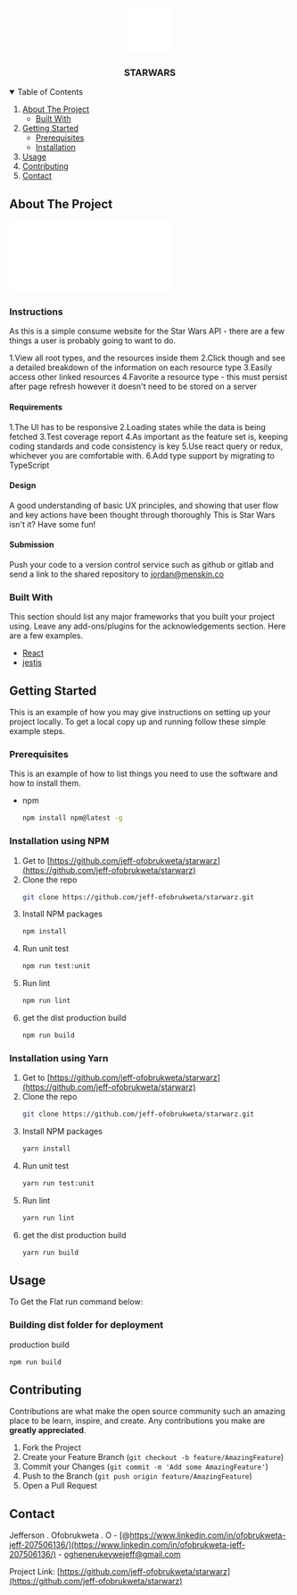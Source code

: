 <!-- PROJECT SHIELDS -->
<!--
*** I'm using markdown "reference style" links for readability.
*** Reference links are enclosed in brackets [ ] instead of parentheses ( ).
*** See the bottom of this document for the declaration of the reference variables
*** for contributors-url, forks-url, etc. This is an optional, concise syntax you may use.
*** https://www.markdownguide.org/basic-syntax/#reference-style-links
-->

<!-- PROJECT LOGO -->
<br />
<p align="center">
  <a href="https://swapi.dev/">
    <img src="./public/logo.png" alt="Logo" width="80" height="80">
  </a>
  <h3 align="center">STARWARS</h3>
</p>



<!-- TABLE OF CONTENTS -->
<details open="open">
  <summary>Table of Contents</summary>
  <ol>
    <li>
      <a href="#about-the-project">About The Project</a>
      <ul>
        <li><a href="#built-with">Built With</a></li>
      </ul>
    </li>
    <li>
      <a href="#getting-started">Getting Started</a>
      <ul>
        <li><a href="#prerequisites">Prerequisites</a></li>
        <li><a href="#installation">Installation</a></li>
      </ul>
    </li>
    <li><a href="#usage">Usage</a></li>
    <li><a href="#contributing">Contributing</a></li>
    <li><a href="#contact">Contact</a></li>
  </ol>
</details>



<!-- ABOUT THE PROJECT -->
## About The Project

[![Landing Page][product-screenshot]](https://swapi.dev/)

### Instructions

As this is a simple consume website for the Star Wars API - there are a few things a user is probably going to want to do.

1.View all root types, and the resources inside them
2.Click though and see a detailed breakdown of the information on each resource type
3.Easily access other linked resources
4.Favorite a resource type - this must persist after page refresh however it doesn't need to be stored on a server

#### Requirements

1.The UI has to be responsive
2.Loading states while the data is being fetched
3.Test coverage report
4.As important as the feature set is, keeping coding standards and code consistency is key
5.Use react query or redux, whichever you are comfortable with.
6.Add type support by migrating to TypeScript

#### Design
A good understanding of basic UX principles, and showing that user flow and key actions have been thought through thoroughly
This is Star Wars isn't it? Have some fun!

#### Submission

Push your code to a version control service such as github or gitlab and send a link to the shared repository to jordan@menskin.co


### Built With

This section should list any major frameworks that you built your project using. Leave any add-ons/plugins for the acknowledgements section. Here are a few examples.
* [React](https://reactjs.org/)
* [jestjs](https://jestjs.io/docs/tutorial-react)



<!-- GETTING STARTED -->
## Getting Started

This is an example of how you may give instructions on setting up your project locally.
To get a local copy up and running follow these simple example steps.

### Prerequisites

This is an example of how to list things you need to use the software and how to install them.
* npm
  ```sh
  npm install npm@latest -g
  ```

### Installation using NPM

1. Get to  [https://github.com/jeff-ofobrukweta/starwarz](https://github.com/jeff-ofobrukweta/starwarz)
2. Clone the repo
   ```sh
   git clone https://github.com/jeff-ofobrukweta/starwarz.git
   ```
3. Install NPM packages
   ```sh
   npm install
   ```
4. Run unit test 
   ```sh
   npm run test:unit
   ```
5. Run lint 
   ```sh
   npm run lint
   ```
6. get the dist production build 
   ```sh
   npm run build
   ```

### Installation using Yarn

1. Get to  [https://github.com/jeff-ofobrukweta/starwarz](https://github.com/jeff-ofobrukweta/starwarz)
2. Clone the repo
   ```sh
   git clone https://github.com/jeff-ofobrukweta/starwarz.git
   ```
3. Install NPM packages
   ```sh
   yarn install
   ```
4. Run unit test 
   ```sh
   yarn run test:unit
   ```
5. Run lint 
   ```sh
   yarn run lint
   ```
6. get the dist production build 
   ```sh
   yarn run build
   ```


<!-- USAGE EXAMPLES -->
## Usage
To Get the Flat run command below:
### Building dist folder for deployment
 production build 
   ```sh
   npm run build
   ```

<!-- CONTRIBUTING -->
## Contributing

Contributions are what make the open source community such an amazing place to be learn, inspire, and create. Any contributions you make are **greatly appreciated**.

1. Fork the Project
2. Create your Feature Branch (`git checkout -b feature/AmazingFeature`)
3. Commit your Changes (`git commit -m 'Add some AmazingFeature'`)
4. Push to the Branch (`git push origin feature/AmazingFeature`)
5. Open a Pull Request




<!-- CONTACT -->
## Contact

Jefferson . Ofobrukweta . O - [@https://www.linkedin.com/in/ofobrukweta-jeff-207506136/](https://www.linkedin.com/in/ofobrukweta-jeff-207506136/) - oghenerukevwejeff@gmail.com

Project Link: [https://github.com/jeff-ofobrukweta/starwarz](https://github.com/jeff-ofobrukweta/starwarz)





<!-- MARKDOWN LINKS & IMAGES -->
<!-- https://www.markdownguide.org/basic-syntax/#reference-style-links -->
[linkedin-url]: https://www.linkedin.com/in/ofobrukweta-jeff-207506136/
[product-screenshot]: public/logo.png
[product-precaching-config]: images/workbox_precaching.png